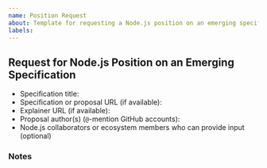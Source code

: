 ```yaml
---
name: Position Request
about: Template for requesting a Node.js position on an emerging specification
labels:
---
```


<!-- Please use only the specification title as the issue title. -->

## Request for Node.js Position on an Emerging Specification

* Specification title:
* Specification or proposal URL (if available):
* Explainer URL (if available):
* Proposal author(s) (`@`-mention GitHub accounts):
* Node.js collaborators or ecosystem members who can provide input (optional)

### Notes

<!--Notes about the spec and why it should be considered.
Again, please no arguing for a specific position, just details that would be helpful in determining relevancy.
-->

